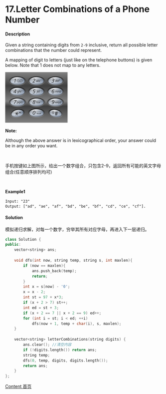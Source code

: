 # 17.Letter Combinations of a Phone Number

#### Description

Given a string containing digits from `2-9` inclusive, return all possible letter combinations that the number could represent.

A mapping of digit to letters (just like on the telephone buttons) is given below. Note that 1 does not map to any letters.

![1](../img/17_1.png)

**Note:**

Although the above answer is in lexicographical order, your answer could be in any order you want.

<br>

手机按键如上图所示，给出一个数字组合，只包含2-9，返回所有可能的英文字母组合(任意顺序排列均可)

<br>

**Example1**


```
Input: "23"
Output: ["ad", "ae", "af", "bd", "be", "bf", "cd", "ce", "cf"].
```



#### Solution

模拟递归求解，对每一个数字，穷举其所有对应字母，再进入下一层递归。

```c++
class Solution {
public:
    vector<string> ans;
    
    void dfs(int now, string temp, string s, int maxlen){
        if (now == maxlen){
            ans.push_back(temp);
            return;
        }
        int x = s[now] - '0';
        x = x - 2;
        int st = 97 + x*3;
        if (x + 2 > 7) st++;
        int ed = st + 3;
        if (x + 2 == 7 || x + 2 == 9) ed++;
        for (int i = st; i < ed; ++i)
            dfs(now + 1, temp + char(i), s, maxlen);
    }
    
    vector<string> letterCombinations(string digits) {
        ans.clear(); //清空内容
        if (!digits.length()) return ans;
        string temp;
        dfs(0, temp, digits, digits.length());
        return ans;
    }
};
```



[Content   首页](../README.md)

